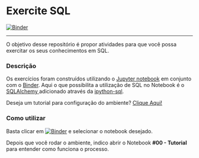 # Exercite SQL
[![Binder](https://mybinder.org/badge_logo.svg)](https://mybinder.org/v2/gh/arthurfporto/exerciteSQL/HEAD)
<hr>
O objetivo desse repositório é propor atividades para que você possa exercitar os seus conhecimentos em SQL. 

### Descrição
Os exercícios foram construídos utilizando o <a href='https://jupyter.org/' target='_blank'>Jupyter notebook</a> em conjunto com o <a href='https://mybinder.org/' target='_blank'>Binder</a>. Aqui o que possibilita a utilização de SQL no Notebook é o <a href='https://www.sqlalchemy.org/' target='_blank'> SQLAlchemy </a>  adicionado através da <a href='https://github.com/catherinedevlin/ipython-sql' target='_blank'>ipython-sql</a>.

Deseja um tutorial para configuração do ambiente? <a href='https://www.datacamp.com/community/tutorials/sql-interface-within-jupyterlab' target='_blank'>Clique Aqui!</a>

### Como utilizar
Basta clicar em [![Binder](https://mybinder.org/badge_logo.svg)](https://mybinder.org/v2/gh/arthurfporto/exerciteSQL/HEAD) e selecionar o notebook desejado.

Depois que você rodar o ambiente, indico abrir o Notebook <b>#00 - Tutorial</b> para entender como funciona o processo. 
